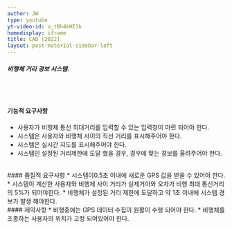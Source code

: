 ```yaml
---
author: JW
type: youtube
yt-video-id: u_tBh4kHI1k
homedisplay: iframe
title: CAD [2022]
layout: post-material-sidebar-left
---
```

##### 비행체 거리 경보 시스템.
<br><br>
#### 기능적 요구사항
* 사용자가 비행체 통신 최대거리를 입력할 수 있는 입력창이 마련 되어야 한다.
* 시스템은 사용자와 비행체 사이의 직선 거리를 표시해주어야 한다.
* 시스템은 실시간 지도를 표시해주어야 한다.
* 시스템인 설정된 거리제한에 도달 했을 경우, 경우에 맞는 경보를 울려주어야 한다.

<br>
#### 품질적 요구사항
* 시스템이0.5초 이내에 새로운 GPS 값을 받을 수 있어야 한다. 
* 시스템이 계산한 사용자와 비행체 사이 거리가 실제거아와 오차가 비행 최대 통신거리의 5%가 되어야한다. 
* 비행체가 설정된 거리 제한에 도달하고 약 1초 이내에 시스템 경보가 발생 해야한다. 

<br>
#### 제약사항
* 비행중에는 GPS 데이터 수집이 원활이 수행 되어야 한다. 
* 비행체를 조종하는 사용자의 위치가 고정 되어있어야 한다. 
